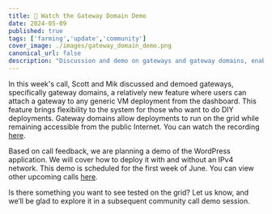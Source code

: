 ```yaml
---
title: 👀️ Watch the Gateway Domain Demo
date: 2024-05-09
published: true
tags: ['farming','update','community']
cover_image: ./images/gateway_domain_demo.png
canonical_url: false
description: "Discussion and demo on gateways and gateway domains, enabling flexible grid deployments with public Internet access."
---
```


In this week's call, Scott and Mik discussed and demoed gateways, specifically gateway domains, a relatively new feature where users can attach a gateway to any generic VM deployment from the dashboard. This feature brings flexibility to the system for those who want to do DIY deployments. Gateway domains allow deployments to run on the grid while remaining accessible from the public Internet. You can watch the recording [here](https://www.youtube.com/watch?v=2yVpxAt14jk).

Based on call feedback, we are planning a demo of the WordPress application. We will cover how to deploy it with and without an IPv4 network. This demo is scheduled for the first week of June. You can view other upcoming calls [here](https://forum.threefold.io/t/community-call-schedule-for-may-2024/4324).

Is there something you want to see tested on the grid? Let us know, and we’ll be glad to explore it in a subsequent community call demo session.